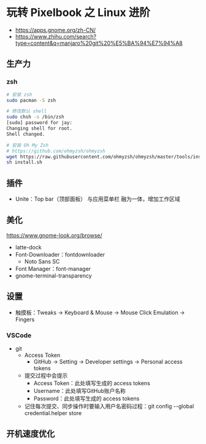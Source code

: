 # 玩转 Pixelbook 之 Linux 进阶

* https://apps.gnome.org/zh-CN/
* https://www.zhihu.com/search?type=content&q=manjaro%20git%20%E5%BA%94%E7%94%A8

## 生产力

### zsh

```bash
# 安装 zsh
sudo pacman -S zsh

# 修改默认 shell
sudo chsh -s /bin/zsh
[sudo] password for jay: 
Changing shell for root.
Shell changed.

# 安装 Oh My Zsh
# https://github.com/ohmyzsh/ohmyzsh
wget https://raw.githubusercontent.com/ohmyzsh/ohmyzsh/master/tools/install.sh
sh install.sh
```

## 插件

* Unite：Top bar（顶部面板） 与应用菜单栏 融为一体，增加工作区域

## 美化

https://www.gnome-look.org/browse/

* latte-dock
* Font-Downloader：fontdownloader
  * Noto Sans SC
* Font Manager：font-manager
* gnome-terminal-transparency

## 设置

* 触摸板：Tweaks -> Keyboard & Mouse -> Mouse Click Emulation -> Fingers

### VSCode

* git
  * Access Token
    * GitHub -> Setting -> Developer settings -> Personal access tokens
  * 提交过程中会提示
    * Access Token：此处填写生成的 access tokens
    * Username：此处填写GitHub账户名称
    * Password：此处填写生成的 access tokens
  * 记住每次提交、同步操作时要输入用户名密码过程：git config --global credential.helper store

## 开机速度优化
